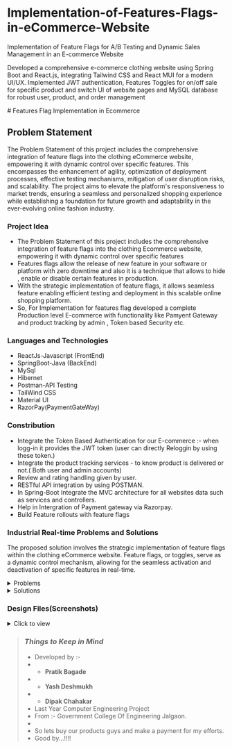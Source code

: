 # Implementation-of-Features-Flags-in-eCommerce-Website
Implementation of Feature Flags for A/B Testing and Dynamic Sales Management in an E-commerce Website

Developed a comprehensive e-commerce clothing website using Spring Boot and React.js, integrating Tailwind CSS and React MUI for a modern UI/UX. Implemented JWT authentication, Features Toggles for on/off sale for specific product and switch UI of website pages and MySQL database for robust user, product, and order management

﻿# Features Flag Implementation in Ecommerce

## Problem Statement

The Problem Statement of this project includes the comprehensive integration of feature flags into the clothing eCommerce website, empowering it with dynamic control over specific features. This encompasses the enhancement of agility, optimization of deployment processes, effective testing mechanisms, mitigation of user disruption risks, and scalability. The project aims to elevate the platform's responsiveness to market trends, ensuring a seamless and personalized shopping experience while establishing a foundation for future growth and adaptability in the ever-evolving online fashion industry.

### Project Idea
- The Problem Statement of this project includes the comprehensive integration of feature flags into the clothing Ecommerce website, empowering it with dynamic control over specific features
- Features flags allow the release of new feature in your software or platform with zero downtime and also it is a technique that allows to hide , enable or disable certain features in
production.
- With the strategic implementation of feature flags, it allows seamless feature enabling efficient testing and deployment in this scalable online shopping platform.
- So, For Implementation for features flag developed a complete Production level E-commerce with functionality like Pamyent Gateway and product tracking by admin , Token based Security etc.

### Languages and Technologies
- ReactJs-Javascript (FrontEnd)
- SpringBoot-Java (BackEnd)
- MySql
- Hibernet
- Postman-API Testing
- TailWind CSS
- Material UI
- RazorPay(PaymentGateWay)

### Constribution
- Integrate the Token Based Authentication for our E-commerce :- when logg-in it provides the JWT token (user can directly Reloggin by using these token.)
- Integrate the product tracking services - to know product is delivered or not.( Both user and admin accounts)
- Review and rating handling given by user.
- RESTful API integration by using POSTMAN.
- In Spring-Boot Integrate the MVC architecture for all websites data such as services and controllers.
- Help in Intergration of Payment gateway via Razorpay.
- Build Feature rollouts with feature flags

### Industrial Real-time Problems and Solutions
 The proposed solution involves the strategic implementation of feature flags within the clothing eCommerce website. Feature flags, or toggles, serve as a dynamic control mechanism, allowing for the seamless activation and deactivation of specific features in real-time.
<details>
<summary>Problems</summary>
  
- **Risky Feature Releases:** New features can introduce bugs or unintended consequences, impacting user experience and potentially leading to revenue loss.
- **Limited Experimentation:** Evaluating the effectiveness of new features or design changes can be difficult without the ability to conduct controlled experiments and gather data.
- **Risk of User Disruption:** Making changes to a live eCommerce website can introduce the risk of user disruption or dissatisfaction. Without a feature flagging system, implementing new features or updates becomes a high-stakes endeavor..
- **Inefficient Development Processes:** Managing multiple feature branches and release schedules can introduce complexity and overhead, reducing developer productivity.
</details>

<details>
<summary>Solutions</summary>
 This solution addresses the identified challenges by:
 praik bagade
  
- **Enhancing Agility:** Introducing feature flags in both frontend and backend to enable rapid adjustments to the website's functionalities, ensuring quick adaptation to changing market trends and consumer preferences.
- **Optimizing Deployment Processes:** Facilitating efficient and controlled feature rollouts, minimizing downtime and complexities associated with traditional deployment methods.
- **Enabling Effective Testing:** Providing a framework for comprehensive A/B testing and phased feature releases, allowing for data-driven decision-making and optimal user experience refinement.
- **Mitigating User Disruption:** Minimizing the risk of user disruption by allowing features to be activated or deactivated seamlessly, ensuring a smooth and reliable user experience during updates.
- **Promoting Scalability:** Introducing a scalable feature management system to accommodate the growth of the eCommerce platform and efficiently manage new features as the website expands.

</details>

### Design Files(Screenshots)
<details>
<summary>Click to view</summary>

-  **Admin Page** ![Admin Page](https://github.com/PRATIKBAGADE1/Features-Flag-In-Ecommerce/blob/main/assets/admin.png)
- **Order Treaking**  ![Order Treaking](https://github.com/PRATIKBAGADE1/Features-Flag-In-Ecommerce/blob/main/assets/order_treaking.png)
- **Customer Order List** ![](https://github.com/PRATIKBAGADE1/Features-Flag-In-Ecommerce/blob/main/assets/productlist.png)
- **Product Page** ![](https://github.com/PRATIKBAGADE1/Features-Flag-In-Ecommerce/blob/main/assets/product_page.png)
- **Add Product** ![](https://github.com/PRATIKBAGADE1/Features-Flag-In-Ecommerce/blob/main/assets/add_product.png)
- **Payment Page** ![](https://github.com/PRATIKBAGADE1/Features-Flag-In-Ecommerce/blob/main/assets/payment_page.jpg)
- **Payment Success** ![](https://github.com/PRATIKBAGADE1/Features-Flag-In-Ecommerce/blob/main/assets/payment_success.jpg)
- **Review and Rating** ![](https://github.com/PRATIKBAGADE1/Features-Flag-In-Ecommerce/blob/main/assets/review_rating.jpg)
- **Sales Features** ![](https://github.com/PRATIKBAGADE1/Features-Flag-In-Ecommerce/blob/main/assets/sales_flag.jpg)



</details>








> ### _Things to Keep in Mind_
> - Developed by :-
>  - - **Pratik Bagade**
> - - **Yash Deshmukh**
>  - - **Dipak Chahakar**
> - Last Year Computer Engineering Project
> - From :- Government College Of Engineering Jalgaon.
> - 
> - So lets buy our products guys and make a payment for my efforts.
> - Good by...!!!!


